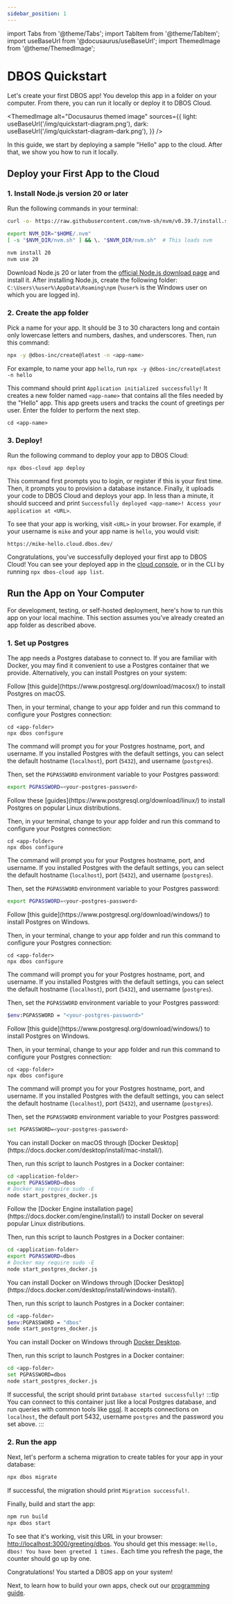 ```yaml
---
sidebar_position: 1
---
```


import Tabs from '@theme/Tabs';
import TabItem from '@theme/TabItem';
import useBaseUrl from '@docusaurus/useBaseUrl';
import ThemedImage from '@theme/ThemedImage';

# DBOS Quickstart

Let's create your first DBOS app! You develop this app in a folder on your computer. From there, you can run it locally or deploy it to DBOS Cloud.

<ThemedImage
  alt="Docusaurus themed image"
  sources={{
    light: useBaseUrl('/img/quickstart-diagram.png'),
    dark:  useBaseUrl('/img/quickstart-diagram-dark.png'),
  }}
/>

In this guide, we start by deploying a sample "Hello" app to the cloud. After that, we show you how to run it locally.

## Deploy your First App to the Cloud

### 1. Install Node.js version 20 or later

<Tabs groupId="operating-systems">
<TabItem value="maclinux" label="macOS or Linux">
   Run the following commands in your terminal:

   ```bash
curl -o- https://raw.githubusercontent.com/nvm-sh/nvm/v0.39.7/install.sh | bash

export NVM_DIR="$HOME/.nvm"
[ -s "$NVM_DIR/nvm.sh" ] && \. "$NVM_DIR/nvm.sh"  # This loads nvm

nvm install 20
nvm use 20
   ```
</TabItem>
<TabItem value="win-ps" label="Windows">

Download Node.js 20 or later from the [official Node.js download page](https://nodejs.org/en/download) and install it.
After installing Node.js, create the following folder: `C:\Users\%user%\AppData\Roaming\npm`
(`%user%` is the Windows user on which you are logged in).
</TabItem>
</Tabs>

### 2. Create the app folder

Pick a name for your app. It should be 3 to 30 characters long and contain only lowercase letters and numbers, dashes, and underscores. Then, run this command:

```bash
npx -y @dbos-inc/create@latest -n <app-name>
```

For example, to name your app `hello`, run `npx -y @dbos-inc/create@latest -n hello`

This command should print `Application initialized successfully!` It creates a new folder named `<app-name>` that contains all the files needed by the "Hello" app. This app greets users and tracks the count of greetings per user. Enter the folder to perform the next step.

```
cd <app-name>
```

### 3. Deploy!

Run the following command to deploy your app to DBOS Cloud:
```
npx dbos-cloud app deploy
```

This command first prompts you to login, or register if this is your first time. Then, it prompts you to provision a database instance. Finally, it uploads your code to DBOS Cloud and deploys your app. In less than a minute, it should succeed and print `Successfully deployed <app-name>! Access your application at <URL>`.

To see that your app is working, visit `<URL>` in your browser. For example, if your username is `mike` and your app name is `hello`, you would visit:
```
https://mike-hello.cloud.dbos.dev/
```

Congratulations, you've successfully deployed your first app to DBOS Cloud! You can see your deployed app in the [cloud console](https://console.dbos.dev/), or in the CLI by running `npx dbos-cloud app list`.


## Run the App on Your Computer

For development, testing, or self-hosted deployment, here's how to run this app on your local machine. This section assumes you've already created an app folder as described above.

### 1. Set up Postgres

The app needs a Postgres database to connect to. If you are familiar with Docker, you may find it convenient to use a Postgres container that we provide. Alternatively, you can install Postgres on your system:

<Tabs groupId="postgres-or-docker">
<TabItem value="postgres" label="Install Postgres">
<Tabs groupId="operating-systems">
<TabItem value="mac" label="macOS">
Follow [this guide](https://www.postgresql.org/download/macosx/) to install Postgres on macOS.

Then, in your terminal, change to your app folder and run this command to configure your Postgres connection:
```
cd <app-folder>
npx dbos configure
```
The command will prompt you for your Postgres hostname, port, and username. If you installed Postgres with the default settings, you can select the default hostname (`localhost`), port (`5432`), and username (`postgres`).

Then, set the `PGPASSWORD` environment variable to your Postgres password:
```bash
export PGPASSWORD=<your-postgres-password>
```
</TabItem>
<TabItem value="linux" label="Linux">
Follow these [guides](https://www.postgresql.org/download/linux/) to install Postgres on popular Linux distributions.

Then, in your terminal, change to your app folder and run this command to configure your Postgres connection:
```
cd <app-folder>
npx dbos configure
```
The command will prompt you for your Postgres hostname, port, and username. If you installed Postgres with the default settings, you can select the default hostname (`localhost`), port (`5432`), and username (`postgres`).

Then, set the `PGPASSWORD` environment variable to your Postgres password:
```bash
export PGPASSWORD=<your-postgres-password>
```
</TabItem>
<TabItem value="win-ps" label="Windows (PowerShell)">
Follow [this guide](https://www.postgresql.org/download/windows/) to install Postgres on Windows.

Then, in your terminal, change to your app folder and run this command to configure your Postgres connection:
```
cd <app-folder>
npx dbos configure
```
The command will prompt you for your Postgres hostname, port, and username. If you installed Postgres with the default settings, you can select the default hostname (`localhost`), port (`5432`), and username (`postgres`).

Then, set the `PGPASSWORD` environment variable to your Postgres password:

```bash
$env:PGPASSWORD = "<your-postgres-password>"
```
</TabItem>
<TabItem value="win-cmd" label="Windows (cmd)">
Follow [this guide](https://www.postgresql.org/download/windows/) to install Postgres on Windows.

Then, in your terminal, change to your app folder and run this command to configure your Postgres connection:
```
cd <app-folder>
npx dbos configure
```
The command will prompt you for your Postgres hostname, port, and username. If you installed Postgres with the default settings, you can select the default hostname (`localhost`), port (`5432`), and username (`postgres`).

Then, set the `PGPASSWORD` environment variable to your Postgres password:
```bash
set PGPASSWORD=<your-postgres-password>
```
</TabItem>
</Tabs>
</TabItem>

<TabItem value="docker" label="Launch Postgres with Docker">
<Tabs groupId="operating-systems">
  <TabItem value="mac" label="macOS">
   You can install Docker on macOS through [Docker Desktop](https://docs.docker.com/desktop/install/mac-install/).

   Then, run this script to launch Postgres in a Docker container:
   ```bash
cd <application-folder>
export PGPASSWORD=dbos
# Docker may require sudo -E
node start_postgres_docker.js
   ```
  </TabItem>
    <TabItem value="linux" label="Linux">
   Follow the [Docker Engine installation page](https://docs.docker.com/engine/install/) to install Docker on several popular Linux distributions.
	    
   Then, run this script to launch Postgres in a Docker container:
   ```bash
cd <application-folder>
export PGPASSWORD=dbos
# Docker may require sudo -E
node start_postgres_docker.js
   ```
  </TabItem>
  <TabItem value="win-ps" label="Windows (PowerShell)">
   You can install Docker on Windows through [Docker Desktop](https://docs.docker.com/desktop/install/windows-install/).

   Then, run this script to launch Postgres in a Docker container:
   ```bash
cd <app-folder>
$env:PGPASSWORD = "dbos"
node start_postgres_docker.js
   ```
  </TabItem>
  <TabItem value="win-cmd" label="Windows (cmd)">

   You can install Docker on Windows through [Docker Desktop](https://docs.docker.com/desktop/install/windows-install/).

   Then, run this script to launch Postgres in a Docker container: 
   ```bash
cd <app-folder>
set PGPASSWORD=dbos
node start_postgres_docker.js
   ```
  </TabItem>
</Tabs>

If successful, the script should print `Database started successfully!`
:::tip
 You can connect to this container just like a local Postgres database, and run queries with common tools like [psql](https://www.postgresql.org/docs/current/app-psql.html). It accepts connections on `localhost`, the default port 5432, username `postgres` and the password you set above.
:::
</TabItem>
</Tabs>

### 2. Run the app

Next, let's perform a schema migration to create tables for your app in your database:

   ```bash
npx dbos migrate
   ```

If successful, the migration should print `Migration successful!`.

Finally, build and start the app:

   ```bash
npm run build
npx dbos start
   ```

To see that it's working, visit this URL in your browser: [http://localhost:3000/greeting/dbos](http://localhost:3000/greeting/dbos).  You should get this message: `Hello, dbos! You have been greeted 1 times.` Each time you refresh the page, the counter should go up by one.

Congratulations! You started a DBOS app on your system!

Next, to learn how to build your own apps, check out our [programming guide](./quickstart-programming.md).
